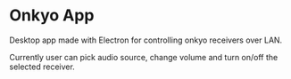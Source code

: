 # Onkyo App

Desktop app made with Electron for controlling onkyo receivers over LAN.

Currently user can pick audio source, change volume and turn on/off the selected receiver.

